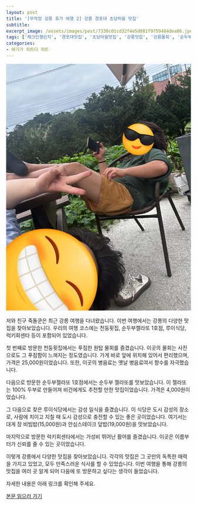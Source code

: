 ```yaml
---
layout: post
title: '[무작정 강릉 휴가 여행 2] 강릉 경포대 초당마을 맛집'
subtitle: 
excerpt_image: /assets/images/post/7330c01cd32f4e5d881f9759484dea86.jpeg
tags: ['체크인챌린지', '경포대맛집', '초당마을맛집', '강릉맛집', '강릉물회', '순두부젤라또', '순두부짬뽕', '강릉횟집', '강릉여행코스', '서이추', '서이추환영']
categories: 
- 여기가 히트다 히트
---
```


![메인 이미지](/assets/images/post/7330c01cd32f4e5d881f9759484dea86.jpeg)

저와 친구 죽돌쿤은 최근 강릉 여행을 다녀왔습니다. 이번 여행에서는 강릉의 다양한 맛집을 찾아보았습니다. 우리의 여행 코스에는 천둥횟집, 순두부젤라또 1호점, 루이식당, 럭키회센타 등이 포함되어 있었습니다.

첫 번째로 방문한 천둥횟집에서는 푸짐한 원탑 물회를 즐겼습니다. 이곳의 물회는 사진으로도 그 푸짐함이 느껴지는 정도였습니다. 가게 바로 앞에 위치해 있어서 편리했으며, 가격은 25,000원이었습니다. 또한, 이곳의 병음료는 옛날 병음료여서 향수를 자극했습니다.

다음으로 방문한 순두부젤라또 1호점에서는 순두부 젤라또를 맛보았습니다. 이 젤라또는 100% 두부로 만들어져 비건에게도 추천할 만한 맛집이었습니다. 가격은 4,000원이었습니다.

그 다음으로 찾은 루이식당에서는 감성 일식을 즐겼습니다. 이 식당은 도시 감성의 장소로, 사람에 치이고 지칠 때 도시 감성으로 충전할 수 있는 좋은 곳이었습니다. 여기서는 대게 장 비빔밥(15,000원)과 안심스테이크 덮밥(19,000원)을 맛보았습니다.

마지막으로 방문한 럭키회센타에서는 가성비 뛰어난 활어를 즐겼습니다. 이곳은 이름부터가 신뢰를 줄 수 있는 곳이었습니다.

이렇게 강릉에서 다양한 맛집을 찾아보았습니다. 각각의 맛집은 그 곳만의 독특한 매력을 가지고 있었고, 모두 만족스러운 식사를 할 수 있었습니다. 이번 여행을 통해 강릉의 맛집을 여러 곳 알게 되어 다음에 또 방문하고 싶다는 생각이 들었습니다.

자세한 내용은 아래 링크를 확인해 주세요.

[본문 읽으러 가기](https://m.blog.naver.com/ham_eaten_jellybear/223207737910)

